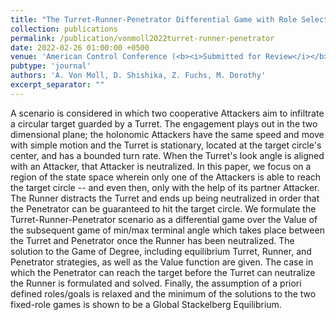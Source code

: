 ```yaml
---
title: "The Turret-Runner-Penetrator Differential Game with Role Selection"
collection: publications
permalink: /publication/vonmoll2022turret-runner-penetrator
date: 2022-02-26 01:00:00 +0500
venue: 'American Control Conference (<b><i>Submitted for Review</i></b>)'
pubtype: 'journal'
authors: 'A. Von Moll, D. Shishika, Z. Fuchs, M. Dorothy'
excerpt_separator: ""
---
```

A scenario is considered in which two cooperative Attackers aim to infiltrate a circular target guarded by a Turret.  The engagement plays out in the two dimensional plane; the holonomic Attackers have the same speed and move with simple motion and the Turret is stationary, located at the target circle&apos;s center, and has a bounded turn rate.  When the Turret&apos;s look angle is aligned with an Attacker, that Attacker is neutralized.  In this paper, we focus on a region of the state space wherein only one of the Attackers is able to reach the target circle -- and even then, only with the help of its partner Attacker.  The Runner distracts the Turret and ends up being neutralized in order that the Penetrator can be guaranteed to hit the target circle.  We formulate the Turret-Runner-Penetrator scenario as a differential game over the Value of the subsequent game of min/max terminal angle which takes place between the Turret and Penetrator once the Runner has been neutralized.  The solution to the Game of Degree, including equilibrium Turret, Runner, and Penetrator strategies, as well as the Value function are given.  The case in which the Penetrator can reach the target before the Turret can neutralize the Runner is formulated and solved.  Finally, the assumption of a priori defined roles/goals is relaxed and the minimum of the solutions to the two fixed-role games is shown to be a Global Stackelberg Equilibrium.
